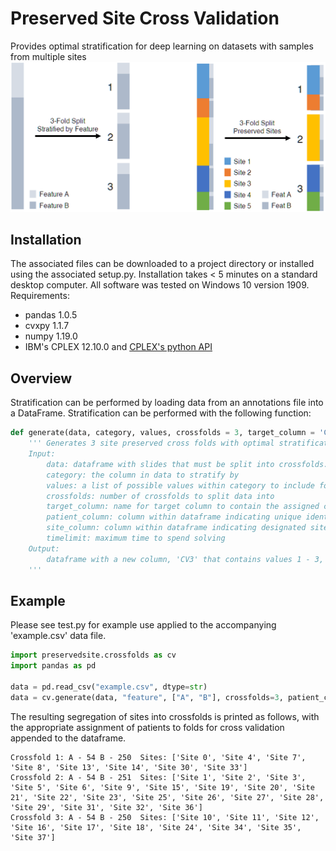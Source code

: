 # Preserved Site Cross Validation
Provides optimal stratification for deep learning on datasets with samples from multiple sites
<br>
<img src="https://github.com/fmhoward/PreservedSiteCV/blob/main/PreservedSitesCV.png?raw=true" width="600">

## Installation
The associated files can be downloaded to a project directory or installed using the associated setup.py. Installation takes < 5 minutes on a standard desktop computer. All software was tested on Windows 10 version 1909.  
Requirements:
* pandas 1.0.5
* cvxpy 1.1.7
* numpy 1.19.0
* IBM's CPLEX 12.10.0 and <a href='https://www.ibm.com/support/knowledgecenter/en/SSSA5P_12.8.0/ilog.odms.cplex.help/CPLEX/GettingStarted/topics/set_up/Python_setup.html'>CPLEX's python API</a>

## Overview
Stratification can be performed by loading data from an annotations file into a DataFrame. Stratification can be performed with the following function:
```python
def generate(data, category, values, crossfolds = 3, target_column = 'CV3', patient_column = 'submitter_id', site_column = 'SITE', timelimit = 100):
    ''' Generates 3 site preserved cross folds with optimal stratification of category
    Input:
        data: dataframe with slides that must be split into crossfolds.
        category: the column in data to stratify by
        values: a list of possible values within category to include for stratification
        crossfolds: number of crossfolds to split data into
        target_column: name for target column to contain the assigned crossfolds for each patient in the output dataframe
        patient_column: column within dataframe indicating unique identifier for patient
        site_column: column within dataframe indicating designated site for a patient
        timelimit: maximum time to spend solving
    Output:
        dataframe with a new column, 'CV3' that contains values 1 - 3, indicating the assigned crossfold
    '''
```

## Example
Please see test.py for example use applied to the accompanying 'example.csv' data file. 
```python
import preservedsite.crossfolds as cv
import pandas as pd

data = pd.read_csv("example.csv", dtype=str)
data = cv.generate(data, "feature", ["A", "B"], crossfolds=3, patient_column='patient', site_column='site')
```

The resulting segregation of sites into crossfolds is printed as follows, with the appropriate assignment of patients to folds for cross validation appended to the dataframe.
```
Crossfold 1: A - 54 B - 250  Sites: ['Site 0', 'Site 4', 'Site 7', 'Site 8', 'Site 13', 'Site 14', 'Site 30', 'Site 33']
Crossfold 2: A - 54 B - 251  Sites: ['Site 1', 'Site 2', 'Site 3', 'Site 5', 'Site 6', 'Site 9', 'Site 15', 'Site 19', 'Site 20', 'Site 21', 'Site 22', 'Site 23', 'Site 25', 'Site 26', 'Site 27', 'Site 28', 'Site 29', 'Site 31', 'Site 32', 'Site 36']
Crossfold 3: A - 54 B - 250  Sites: ['Site 10', 'Site 11', 'Site 12', 'Site 16', 'Site 17', 'Site 18', 'Site 24', 'Site 34', 'Site 35', 'Site 37']
```


